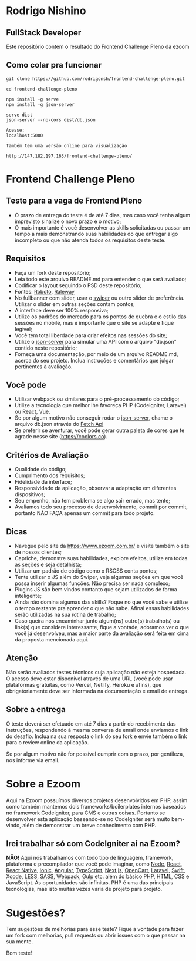 # Rodrigo Nishino
## FullStack Developer

Este repositório contem o resultado do Frontend Challenge Pleno da ezoom

## Como colar pra funcionar
    
    git clone https://github.com/rodrigonsh/frontend-challenge-pleno.git

    cd frontend-challenge-pleno

    npm install -g serve
    npm install -g json-server

    serve dist
    json-server --no-cors dist/db.json 

    Acesse:
    localhost:5000

    Também tem uma versão online para visualização
    
    http://147.182.197.163/frontend-challenge-pleno/


# Frontend Challenge Pleno

## Teste para a vaga de Frontend Pleno

- O prazo de entrega do teste é de até 7 dias, mas caso você tenha algum imprevisto sinalize o novo prazo e o motivo;
- O mais importante é você desenvolver as skills solicitadas ou passar um tempo a mais demonstrando suas habilidades do que entregar algo incompleto ou que não atenda todos os requisitos deste teste.

## Requisitos

- Faça um fork deste repositório;
- Leia todo este arquivo README.md para entender o que será avaliado;
- Codificar o layout seguindo o PSD deste repositório;
- Fontes: [Roboto](https://fonts.google.com/specimen/Roboto), [Raleway](https://fonts.google.com/specimen/Raleway)
- No fullbanner com slider, usar o [swiper](http://idangero.us/swiper/) ou outro slider de preferência. Utilizar o slider em outras seções contam pontos;
- A interface deve ser 100% responsiva;
- Utilize os padrões do mercado para os pontos de quebra e o estilo das sessões no mobile, mas é importante que o site se adapte e fique legível;
- Você tem total liberdade para criar efeitos nas sessões do site;
- Utilize o [json-server](https://github.com/typicode/json-server) para simular uma API com o arquivo "db.json" contido neste repositório;
- Forneça uma documentação, por meio de um arquivo README.md, acerca do seu projeto. Inclua instruções e comentários que julgar pertinentes à avaliação.

## Você pode

- Utilizar webpack ou similares para o pré-processamento do código;
- Utilize a tecnologia que melhor lhe favoreça PHP (Codeigniter, Laravel) ou React, Vue.
- Se por algum motivo não conseguir rodar o [json-server](https://github.com/typicode/json-server), chame o arquivo db.json através do [Fetch Api](https://developer.mozilla.org/pt-BR/docs/Web/API/Fetch_API)
- Se preferir se aventurar, você pode gerar outra paleta de cores que te agrade nesse site (https://coolors.co).

## Critérios de Avaliação

- Qualidade do código;
- Cumprimento dos requisitos;
- Fidelidade da interface;
- Responsividade da aplicação, observar a adaptação em diferentes dispositivos;
- Seu empenho, não tem problema se algo sair errado, mas tente;
- Avaliamos todo seu processo de desenvolvimento, commit por commit, portanto NÃO FAÇA apenas um commit para todo projeto.

## Dicas

- Navegue pelo site da https://www.ezoom.com.br/ e visite também o site de nossos clientes;
- Capriche, demonstre suas habilidades, explore efeitos, utilize em todas as seções e seja detalhista;
- Utilizar um padrão de código como o RSCSS conta pontos;
- Tente utilizar o JS além do Swiper, veja algumas seções em que você possa inserir algumas funções. Não precisa ser nada complexo;
- Plugins JS são bem vindos contanto que sejam utilizados de forma inteligente;
- Ainda não domina algumas das skills? Foque no que você sabe e utilize o tempo restante pra aprender o que não sabe. Afinal essas habilidades serão utilizadas na sua rotina de trabalho;
- Caso queira nos encaminhar junto algum(ns) outro(s) trabalho(s) ou link(s) que considere interessante, fique a vontade, adoramos ver o que você já desenvolveu, mas a maior parte da avaliação será feita em cima da proposta mencionada aqui.

## Atenção

Não serão avaliados testes técnicos cuja aplicação não esteja hospedada. O acesso deve estar disponível através de uma URL (você pode usar plataformas gratuitas, como Vercel, Netlify, Heroku e afins), que obrigatoriamente deve ser informada na documentação e email de entrega.

## Sobre a entrega

O teste deverá ser efetuado em até 7 dias a partir do recebimento das instruções, respondendo à mesma conversa de email onde enviamos o link do desafio. Inclua na sua resposta o link do seu fork e envie também o link para o review online da aplicação.

Se por algum motivo não for possível cumprir com o prazo, por gentileza, nos informe via email.

# Sobre a Ezoom

Aqui na Ezoom possuímos diversos projetos desenvolvidos em PHP, assim como também mantemos dois frameworks/boilerplates internos baseados no framework Codeigniter, para CMS e outras coisas. Portanto se desenvolver esta aplicação baseando-se no CodeIgniter será muito bem-vindo, além de demonstrar um breve conhecimento com PHP.

## Irei trabalhar só com CodeIgniter aí na Ezoom?

**NÃO!** Aqui nós trabalhamos com todo tipo de linguagem, framework, plataforma e precompilador que você pode imaginar, como [Node](https://nodejs.org/), [React](https://reactjs.org/), [React Native](https://facebook.github.io/react-native/), [Ionic](https://ionicframework.com/), [Angular](https://angular.io/), [TypeScript](https://www.typescriptlang.org/), [Next.js](https://nextjs.org/), [OpenCart](https://www.opencart.com/), [Laravel](https://laravel.com/), [Swift](https://developer.apple.com/swift/), [Xcode](https://developer.apple.com/xcode/), [LESS](http://lesscss.org/), [SASS](https://sass-lang.com/), [Webpack](https://webpack.js.org/), [Gulp](https://gulpjs.com/) etc. além do básico PHP, HTML, CSS e JavaScript. As oportunidades são infinitas. PHP é uma das principais tecnologias, mas isto muitas vezes varia de projeto para projeto.

# Sugestões?

Tem sugestões de melhorias para esse teste? Fique a vontade para fazer um fork com melhorias, pull requests ou abrir issues com o que passar na sua mente.

Bom teste!

